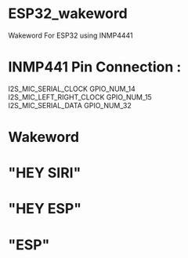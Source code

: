 # ESP32_wakeword
Wakeword For ESP32 using INMP4441

# INMP441 Pin Connection :
I2S_MIC_SERIAL_CLOCK GPIO_NUM_14</br>
I2S_MIC_LEFT_RIGHT_CLOCK GPIO_NUM_15</br>
I2S_MIC_SERIAL_DATA GPIO_NUM_32</br>

# Wakeword
# "HEY SIRI"
# "HEY ESP"
# "ESP"
